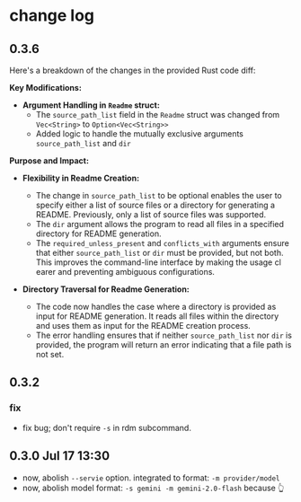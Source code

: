 # change log


## 0.3.6

Here's a breakdown of the changes in the provided Rust code diff:

**Key Modifications:**

*   **Argument Handling in `Readme` struct:**
    *   The `source_path_list` field in the `Readme` struct was changed from `Vec<String>` to `Option<Vec<String>>`
    *   Added logic to handle the mutually exclusive arguments `source_path_list` and `dir`

**Purpose and Impact:**

*   **Flexibility in Readme Creation:**

    *   The change in `source_path_list` to be optional enables the user to specify either a list of source files or a directory for generating a README. Previously, only a list of source files was supported.
    *   The `dir` argument allows the program to read all files in a specified directory for README generation.
    *   The `required_unless_present` and `conflicts_with` arguments ensure that either `source_path_list` or `dir` must be provided, but not both. This improves the command-line interface by making the usage cl
earer and preventing ambiguous configurations.

*   **Directory Traversal for Readme Generation:**

    *   The code now handles the case where a directory is provided as input for README generation. It reads all files within the directory and uses them as input for the README creation process.
    *   The error handling ensures that if neither `source_path_list` nor `dir` is provided, the program will return an error indicating that a file path is not set.

## 0.3.2

### fix

* fix bug; don't require `-s` in rdm subcommand.

## 0.3.0 Jul 17 13:30

- now, abolish `--servie` option. integrated to format: `-m provider/model`
- now, abolish model format: `-s gemini -m gemini-2.0-flash` because 👆



